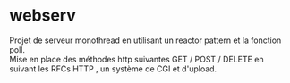 # webserv

Projet de serveur monothread en utilisant un reactor pattern et la fonction poll.  
Mise en place des méthodes http suivantes GET / POST / DELETE en suivant les RFCs HTTP , un système de CGI et d'upload.    
